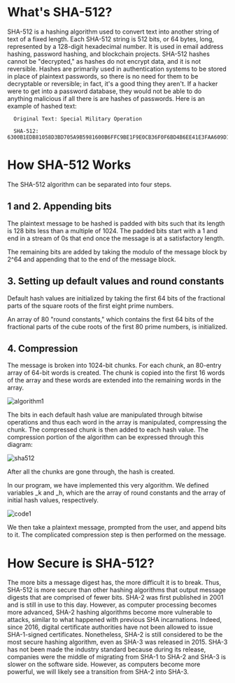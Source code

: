 
# What's SHA-512?

SHA-512 is a hashing algorithm used to convert text into another string of text of a fixed length. Each SHA-512 string is 512 bits,
or 64 bytes, long, represented by a 128-digit hexadecimal number. It is used in email address hashing, password hashing, and blockchain projects. SHA-512 hashes cannot be "decrypted," as hashes do not encrypt data, and it is not reversible. Hashes are primarily used in authentication systems to be stored in place of plaintext passwords, so there is no need for them to be decryptable or reversible; in fact, it's a good thing they aren't. If a hacker were to get into a password database, they would not be able to do anything malicious if all there is are hashes of passwords. Here is an example of hashed text:

      Original Text: Special Military Operation
  
      SHA-512: 6300B1EDB81058D3BD705A9B5981600B6FFC9BE1F9E0CB36F0F6BD4B6EE41E3FAA609D16C0131451AD5EB2C392B284933C87BCDBDA52B32410A29E227DAB49DF

# How SHA-512 Works

The SHA-512 algorithm can be separated into four steps.

## 1 and 2. Appending bits

The plaintext message to be hashed is padded with bits such that its length
is 128 bits less than a multiple of 1024. The padded bits start with a 1 and 
end in a stream of 0s that end once the message is at a satisfactory length.

The remaining bits are added by taking the modulo of the message block by 2^64
and appending that to the end of the message block.

## 3. Setting up default values and round constants

Default hash values are initialized by taking the first 64
bits of the fractional parts of the square roots of the first eight prime
numbers.

An array of 80 "round constants," which contains the first 64 bits of
the fractional parts of the cube roots of the first 80 prime
numbers, is initialized.

## 4. Compression

The message is broken into 1024-bit chunks. For each chunk, an 80-entry array
of 64-bit words is created. The chunk is copied into the first 16 words of the
array and these words are extended into the remaining words in the array.

![algorithm1](https://user-images.githubusercontent.com/90664097/170410750-6dd7db11-45cf-4b68-b395-fc86b4f965ec.png)

The bits in each default hash value are manipulated through bitwise operations and thus
each word in the array is manipulated, compressing the chunk. The compressed chunk
is then added to each hash value. The compression portion of the algorithm can be expressed through this diagram:

![sha512](https://user-images.githubusercontent.com/90664097/171306658-59844bd2-55c8-4c1a-87eb-170cfc26708e.png)

After all the chunks are gone through, the hash is created.

In our program, we have implemented this very algorithm. We defined variables \_k and \_h, which are the array of round constants and the array of initial hash values, respectively.

![code1](https://user-images.githubusercontent.com/90664097/170411404-a225c8e1-c0c3-4ffb-a347-0ff28b418648.png)

We then take a plaintext message, prompted from the user, and append bits to it. The complicated compression step is then performed on the message.

# How Secure is SHA-512?

The more bits a message digest has, the more difficult it is to break. Thus, SHA-512 is more secure than other hashing algorithms that output message digests that are comprised of fewer bits. SHA-2 was first published in 2001 and is still in use to this day. However, as computer processing becomes more advanced, SHA-2 hashing algorithms become more vulnerable to attacks, similar to what happened with previous SHA incarnations. Indeed, since 2016, digital certificate authorities have not been allowed to issue SHA-1-signed certificates. Nonetheless, SHA-2 is still considered to be the most secure hashing algorithm, even as SHA-3 was released in 2015. SHA-3 has not been made the industry standard because during its release, companies were the middle of migrating from SHA-1 to SHA-2 and SHA-3 is slower on the software side. However, as computers become more powerful, we will likely see a transition from SHA-2 into SHA-3.

